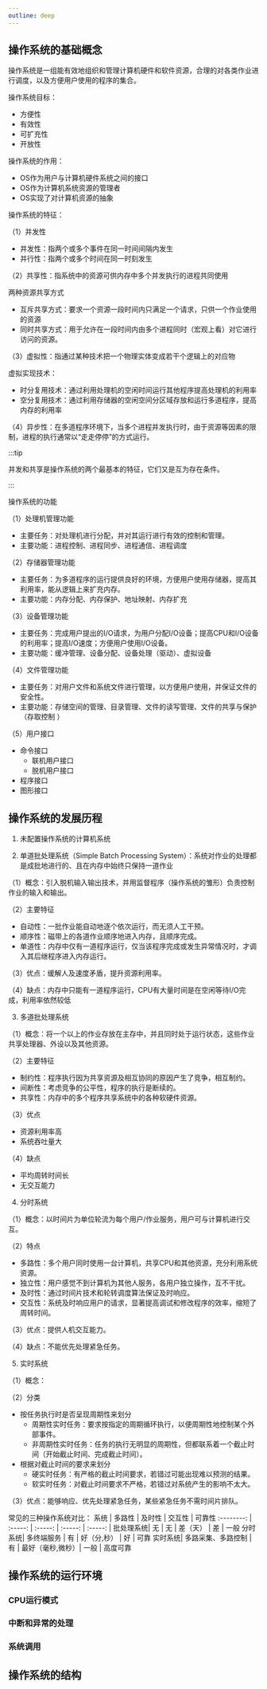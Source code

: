 ```yaml
---
outline: deep
---
```

## 操作系统的基础概念

操作系统是一组能有效地组织和管理计算机硬件和软件资源，合理的对各类作业进行调度，以及方便用户使用的程序的集合。

操作系统目标：
- 方便性
- 有效性
- 可扩充性
- 开放性

操作系统的作用：
- OS作为用户与计算机硬件系统之间的接口
- OS作为计算机系统资源的管理者
- OS实现了对计算机资源的抽象

操作系统的特征：

（1）并发性
- 并发性：指两个或多个事件在同一时间间隔内发生
- 并行性：指两个或多个时间在同一时刻发生

（2）共享性：指系统中的资源可供内存中多个并发执行的进程共同使用

两种资源共享方式
- 互斥共享方式：要求一个资源一段时间内只满足一个请求，只供一个作业使用的资源
- 同时共享方式：用于允许在一段时间内由多个进程同时（宏观上看）对它进行访问的资源。

（3）虚拟性：指通过某种技术把一个物理实体变成若干个逻辑上的对应物

虚拟实现技术：
- 时分复用技术：通过利用处理机的空闲时间运行其他程序提高处理机的利用率
- 空分复用技术：通过利用存储器的空闲空间分区域存放和运行多道程序，提高内存的利用率

（4）异步性：在多道程序环境下，当多个进程并发执行时，由于资源等因素的限制，进程的执行通常以“走走停停”的方式运行。

:::tip 

并发和共享是操作系统的两个最基本的特征，它们又是互为存在条件。

:::

操作系统的功能

（1）处理机管理功能
- 主要任务：对处理机进行分配，并对其运行进行有效的控制和管理。
- 主要功能：进程控制、进程同步、进程通信、进程调度

（2）存储器管理功能
- 主要任务：为多道程序的运行提供良好的环境，方便用户使用存储器，提高其利用率，能从逻辑上来扩充内存。
- 主要功能：内存分配、内存保护、地址映射、内存扩充

（3）设备管理功能
- 主要任务：完成用户提出的I/O请求，为用户分配I/O设备；提高CPU和I/O设备的利用率；提高I/O速度；方便用户使用I/O设备。
- 主要功能：缓冲管理、设备分配、设备处理（驱动）、虚拟设备

（4）文件管理功能
- 主要任务：对用户文件和系统文件进行管理，以方便用户使用，并保证文件的安全性。
- 主要功能：存储空间的管理、目录管理、文件的读写管理、文件的共享与保护（存取控制 ）

（5）用户接口
- 命令接口
    - 联机用户接口
    - 脱机用户接口
- 程序接口
- 图形接口

## 操作系统的发展历程

1. 未配置操作系统的计算机系统

2. 单道批处理系统（Simple Batch Processing System）：系统对作业的处理都是成批地进行的、且在内存中始终只保持一道作业

（1）概念：引入脱机输入输出技术，并用监督程序（操作系统的雏形）负责控制作业的输入和输出。

（2）主要特征
- 自动性：一批作业能自动地逐个依次运行，而无须人工干预。
- 顺序性：磁带上的各道作业顺序地进入内存，且顺序完成。
- 单道性：内存中仅有一道程序运行，仅当该程序完成或发生异常情况时，才调入其后继程序进入内存运行。

（3）优点：缓解人及速度矛盾，提升资源利用率。

（4）缺点：内存中只能有一道程序运行，CPU有大量时间是在空闲等待I/O完成，利用率依然较低

3. 多道批处理系统

（1）概念：将一个以上的作业存放在主存中，并且同时处于运行状态，这些作业共享处理器、外设以及其他资源。

（2）主要特征
- 制约性：程序执行因为共享资源及相互协同的原因产生了竞争，相互制约。
- 间断性：考虑竞争的公平性，程序的执行是断续的。
- 共享性：内存中的多个程序共享系统中的各种软硬件资源。

（3）优点
- 资源利用率高
- 系统吞吐量大

（4）缺点
- 平均周转时间长
- 无交互能力

4. 分时系统

（1）概念：以时间片为单位轮流为每个用户/作业服务，用户可与计算机进行交互。

（2）特点
- 多路性：多个用户同时使用一台计算机，共享CPU和其他资源，充分利用系统资源。
- 独立性：用户感觉不到计算机为其他人服务，各用户独立操作，互不干扰。
- 及时性：通过时间片技术和轮转调度算法保证及时响应。
- 交互性：系统及时响应用户的请求，显著提高调试和修改程序的效率，缩短了周转时间。

（3）优点：提供人机交互能力。

（4）缺点：不能优先处理紧急任务。

5. 实时系统

（1）概念：

（2）分类
- 按任务执行时是否呈现周期性来划分
    - 周期性实时任务：要求按指定的周期循环执行，以便周期性地控制某个外部事件。
    - 非周期性实时任务：任务的执行无明显的周期性，但都联系着一个截止时间（开始截止时间、完成截止时间）。
- 根据对截止时间的要求来划分
    - 硬实时任务：有严格的截止时间要求，若错过可能出现难以预测的结果。
    - 软实时任务：对截止时间要求不严格，若错过对系统产生的影响不太大。

（3）优点：能够响应、优先处理紧急任务，某些紧急任务不需时间片排队。

常见的三种操作系统对比：
系统     | 多路性 | 及时性 | 交互性 | 可靠性
:--------: | :-----: | :-----: | :-----: | :-----: |
批处理系统| 无 | 无 | 差（天） | 差 | 一般
分时系统| 多终端服务 | 有 | 好（分,秒） | 好 | 可靠
实时系统| 多路采集、多路控制 | 有 | 最好（毫秒,微秒）| 一般 | 高度可靠

## 操作系统的运行环境

### CPU运行模式



### 中断和异常的处理

### 系统调用

## 操作系统的结构


